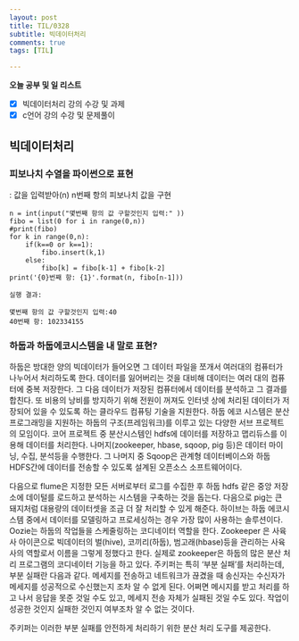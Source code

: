 ```yaml
---
layout: post
title: TIL/0328
subtitle: 빅데이터처리
comments: true
tags: [TIL]

---
```

**오늘 공부 및  일 리스트**

 - [x] 빅데이터처리 강의 수강 및 과제 
 - [x] c언어 강의 수강 및 문제풀이

## 빅데이터처리
### 피보나치 수열을 파이썬으로 표현
: 값을 입력받아(n) n번째 항의 피보나치 값을 구현

    n = int(input("몇번째 항의 값 구할것인지 입력:" ))
    fibo = list(0 for i in range(0,n))
    #print(fibo)
    for k in range(0,n):
        if(k==0 or k==1):
            fibo.insert(k,1)
        else:
            fibo[k] = fibo[k-1] + fibo[k-2]
    print('{0}번째 항: {1}'.format(n, fibo[n-1]))
    
<code>실행 결과:</code> 

    몇번째 항의 값 구할것인지 입력:40
    40번째 항: 102334155 

### 하둡과 하둡에코시스템을 내 말로 표현?
하둡은 방대한 양의 빅데이터가 들어오면 그 데이터 파일을 쪼개서 여러대의 컴퓨터가 나누어서 처리하도록 한다. 데이터를 잃어버리는 것을 대비해 데이터는 여러 대의 컴퓨터에 중복 저장한다. 그 다음 데이터가 저장된 컴퓨터에서 데이터를 분석하고 그 결과를 합친다. 또 비용의 낭비를 방지하기 위해 전원이 꺼져도 인터넷 상에 처리된 데이터가 저장되어 있을 수 있도록 하는 클라우드 컴퓨팅 기술을 지원한다. 하둡 에코 시스템은 분산 프로그래밍을 지원하는 하둡의 구조(프레임워크)를 이루고 있는 다양한 서브 프로젝트의 모임이다. 코어 프로젝트 중 분산시스템인 hdfs에 데이터를 저장하고 맵리듀스를 이용해 데이터를 처리한다. 나머지(zookeeper, hbase, sqoop, pig 등)은 데이터 마이닝, 수집, 분석등을 수행한다. 그 나머지 중 Sqoop은 관계형 데이터베이스와 하둡 HDFS간에 데이터를 전송할 수 있도록 설계된 오픈소스 소프트웨어이다.

다음으로 flume은 지정한 모든 서버로부터 로그를 수집한 후 하둡 hdfs 같은 중앙 저장소에 데이털를 로드하고 분석하는 시스템을 구축하는 것을 돕는다. 다음으로 pig는 큰 돼지처럼 대용량의 데이터셋을 조금 더 잘 처리할 수 있게 해준다. 하이브는 하둡 에코시스템 중에서 데이터를 모델링하고 프로세싱하는 경우 가장 많이 사용하는 솔루션이다. Oozie는 하둡의 작업들을 스케줄링하는 코디네이터 역할을 한다. Zookeeper 은 사육사 아이콘으로 빅데이터의 벌(hive), 코끼리(하둡), 범고래(hbase)등을 관리하는 사육사의 역할로서 이름을 그렇게 정했다고 한다. 실제로 zookeeper은 하둡의 많은 분산 처리 프로그램의 코디네이터 기능을 하고 있다. 주키퍼는 특히 ‘부분 실패’를 처리하는데, 부분 실패란 다음과 같다. 메세지를 전송하고 네트워크가 끊겼을 때 송신자는 수신자가 메세지를 성공적으로 수신했는지 조차 알 수 없게 된다. 어쩌면 메시지를 받고 처리를 하고 나서 응답을 못준 것일 수도 있고, 메세지 전송 자체가 실패된 것일 수도 있다. 작업이 성공한 것인지 실패한 것인지 여부조차 알 수 없는 것이다.

주키퍼는 이러한 부분 실패를 안전하게 처리하기 위한 분산 처리 도구를 제공한다.

